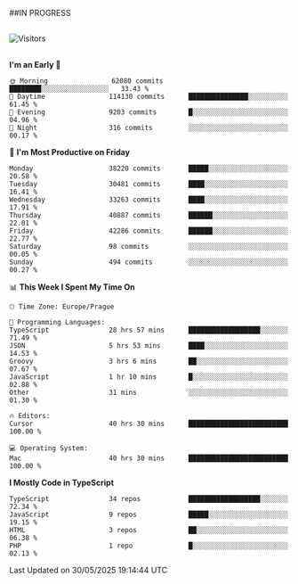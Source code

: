 ##IN PROGRESS
##
![Visitors](https://komarev.com/ghpvc/?username=petrbui&style=for-the-badge&label=Visitors+👀)



##
<!--
[![My GitHub stats](https://github-readme-stats.vercel.app/api?username=petrbui&theme=github_dark)](https://github.com/anuraghazra/github-readme-stats)

[![My wakatime stats](https://github-readme-stats.vercel.app/api/wakatime?username=petrbui&theme=github_dark)](https://github.com/anuraghazra/github-readme-stats)
-->
<!--START_SECTION:waka-->
**I'm an Early 🐤** 

```text
🌞 Morning                62080 commits       ████████░░░░░░░░░░░░░░░░░   33.43 % 
🌆 Daytime                114130 commits      ███████████████░░░░░░░░░░   61.45 % 
🌃 Evening                9203 commits        █░░░░░░░░░░░░░░░░░░░░░░░░   04.96 % 
🌙 Night                  316 commits         ░░░░░░░░░░░░░░░░░░░░░░░░░   00.17 % 
```
📅 **I'm Most Productive on Friday** 

```text
Monday                   38220 commits       █████░░░░░░░░░░░░░░░░░░░░   20.58 % 
Tuesday                  30481 commits       ████░░░░░░░░░░░░░░░░░░░░░   16.41 % 
Wednesday                33263 commits       ████░░░░░░░░░░░░░░░░░░░░░   17.91 % 
Thursday                 40887 commits       ██████░░░░░░░░░░░░░░░░░░░   22.01 % 
Friday                   42286 commits       ██████░░░░░░░░░░░░░░░░░░░   22.77 % 
Saturday                 98 commits          ░░░░░░░░░░░░░░░░░░░░░░░░░   00.05 % 
Sunday                   494 commits         ░░░░░░░░░░░░░░░░░░░░░░░░░   00.27 % 
```


📊 **This Week I Spent My Time On** 

```text
🕑︎ Time Zone: Europe/Prague

💬 Programming Languages: 
TypeScript               28 hrs 57 mins      ██████████████████░░░░░░░   71.49 % 
JSON                     5 hrs 53 mins       ████░░░░░░░░░░░░░░░░░░░░░   14.53 % 
Groovy                   3 hrs 6 mins        ██░░░░░░░░░░░░░░░░░░░░░░░   07.67 % 
JavaScript               1 hr 10 mins        █░░░░░░░░░░░░░░░░░░░░░░░░   02.88 % 
Other                    31 mins             ░░░░░░░░░░░░░░░░░░░░░░░░░   01.30 % 

🔥 Editors: 
Cursor                   40 hrs 30 mins      █████████████████████████   100.00 % 

💻 Operating System: 
Mac                      40 hrs 30 mins      █████████████████████████   100.00 % 
```

**I Mostly Code in TypeScript** 

```text
TypeScript               34 repos            ██████████████████░░░░░░░   72.34 % 
JavaScript               9 repos             █████░░░░░░░░░░░░░░░░░░░░   19.15 % 
HTML                     3 repos             ██░░░░░░░░░░░░░░░░░░░░░░░   06.38 % 
PHP                      1 repo              █░░░░░░░░░░░░░░░░░░░░░░░░   02.13 % 
```




 Last Updated on 30/05/2025 19:14:44 UTC
<!--END_SECTION:waka-->

